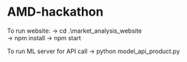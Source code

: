 # AMD-hackathon

To run website: 
  -> cd .\market_analysis_website\
  -> npm install
  -> npm start

To run ML server for API call 
  -> python model_api_product.py
